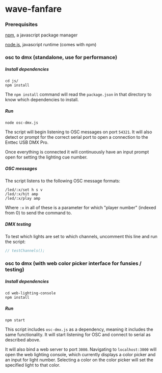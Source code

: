 # wave-fanfare

### Prerequisites

[npm](https://www.npmjs.com/), a javascript package manager

[node.js](https://nodejs.org/en/), javascript runtime (comes with npm)

### osc to dmx (standalone, use for performance)

##### Install dependencies

```
cd js/
npm install
```

The `npm install` command will read the `package.json` in that directory to know which dependencies to install.

##### Run

```
node osc-dmx.js
```

The script will begin listening to OSC messages on port ```54321```. It will also detect or prompt for the correct serial port to open a connection to the Enttec USB DMX Pro.

Once everything is connected it will continuously have an input prompt open for setting the lighting cue number.

##### OSC messages

The script listens to the following OSC message formats:

```
/led/:x/set h s v
/led/:x/hit amp
/led/:x/play amp
```

Where `:x` in all of these is a parameter for which "player number" (indexed from 0) to send the command to.

##### DMX testing

To test which lights are set to which channels, uncomment this line and run the script:

```javascript
// testChannels();
```

### osc to dmx (with web color picker interface for funsies / testing)

##### Install dependencies

```
cd web-lighting-console
npm install
```

##### Run

```
npm start
```

This script includes ```osc-dmx.js``` as a dependency, meaning it includes the same functionality. It will start listening for OSC and connect to serial as described above.

It will also bind a web server to port ```3000```. Navigating to ```localhost:3000``` will open the web lighting console, which currently displays a color picker and an input for light number. Selecting a color on the color picker will set the specified light to that color.
